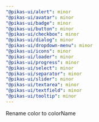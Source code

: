 ```yaml
---
"@pikas-ui/alert": minor
"@pikas-ui/avatar": minor
"@pikas-ui/badge": minor
"@pikas-ui/button": minor
"@pikas-ui/checkbox": minor
"@pikas-ui/dialog": minor
"@pikas-ui/dropdown-menu": minor
"@pikas-ui/icons": minor
"@pikas-ui/loader": minor
"@pikas-ui/progress": minor
"@pikas-ui/select": minor
"@pikas-ui/separator": minor
"@pikas-ui/slider": minor
"@pikas-ui/textarea": minor
"@pikas-ui/textfield": minor
"@pikas-ui/tooltip": minor
---
```


Rename color to colorName
